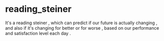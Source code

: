 # reading_steiner
It's a reading steiner , which can predict if our future is actually changing , and also if it's changing for better or for worse , based on our performance and satisfaction level each day .
